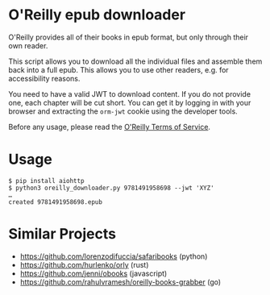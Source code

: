 # O'Reilly epub downloader

O'Reilly provides all of their books in epub format, but only through their own
reader.

This script allows you to download all the individual files and assemble them
back into a full epub. This allows you to use other readers, e.g. for
accessibility reasons.

You need to have a valid JWT to download content. If you do not provide one,
each chapter will be cut short. You can get it by logging in with your browser
and extracting the `orm-jwt` cookie using the developer tools.

Before any usage, please read the [O'Reilly Terms of
Service](https://learning.oreilly.com/terms/).

# Usage

```
$ pip install aiohttp
$ python3 oreilly_downloader.py 9781491958698 --jwt 'XYZ'
…
created 9781491958698.epub
```

# Similar Projects

-   <https://github.com/lorenzodifuccia/safaribooks> (python)
-   <https://github.com/hurlenko/orly> (rust)
-   <https://github.com/jenni/obooks> (javascript)
-   <https://github.com/rahulvramesh/oreilly-books-grabber> (go)
